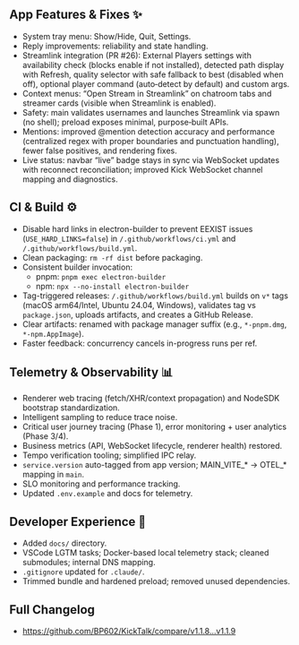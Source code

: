 ## App Features & Fixes ✨
- System tray menu: Show/Hide, Quit, Settings.
- Reply improvements: reliability and state handling.
- Streamlink integration (PR #26): External Players settings with availability check (blocks enable if not installed), detected path display with Refresh, quality selector with safe fallback to best (disabled when off), optional player command (auto‑detect by default) and custom args.
- Context menus: “Open Stream in Streamlink” on chatroom tabs and streamer cards (visible when Streamlink is enabled).
- Safety: main validates usernames and launches Streamlink via spawn (no shell); preload exposes minimal, purpose‑built APIs.
- Mentions: improved @mention detection accuracy and performance (centralized regex with proper boundaries and punctuation handling), fewer false positives, and rendering fixes.
- Live status: navbar “live” badge stays in sync via WebSocket updates with reconnect reconciliation; improved Kick WebSocket channel mapping and diagnostics.

## CI & Build ⚙️
- Disable hard links in electron-builder to prevent EEXIST issues (`USE_HARD_LINKS=false`) in `/.github/workflows/ci.yml` and `/.github/workflows/build.yml`.
- Clean packaging: `rm -rf dist` before packaging.
- Consistent builder invocation:
  - pnpm: `pnpm exec electron-builder`
  - npm: `npx --no-install electron-builder`
- Tag-triggered releases: `/.github/workflows/build.yml` builds on `v*` tags (macOS arm64/Intel, Ubuntu 24.04, Windows), validates tag vs `package.json`, uploads artifacts, and creates a GitHub Release.
- Clear artifacts: renamed with package manager suffix (e.g., `*-pnpm.dmg`, `*-npm.AppImage`).
- Faster feedback: concurrency cancels in-progress runs per ref.

## Telemetry & Observability 📊
- Renderer web tracing (fetch/XHR/context propagation) and NodeSDK bootstrap standardization.
- Intelligent sampling to reduce trace noise.
- Critical user journey tracing (Phase 1), error monitoring + user analytics (Phase 3/4).
- Business metrics (API, WebSocket lifecycle, renderer health) restored.
- Tempo verification tooling; simplified IPC relay.
- `service.version` auto-tagged from app version; MAIN_VITE_* → OTEL_* mapping in `main`.
- SLO monitoring and performance tracking.
- Updated `.env.example` and docs for telemetry.

## Developer Experience 🧰
- Added `docs/` directory.
- VSCode LGTM tasks; Docker-based local telemetry stack; cleaned submodules; internal DNS mapping.
- `.gitignore` updated for `.claude/`.
- Trimmed bundle and hardened preload; removed unused dependencies.

## Full Changelog
- https://github.com/BP602/KickTalk/compare/v1.1.8...v1.1.9
